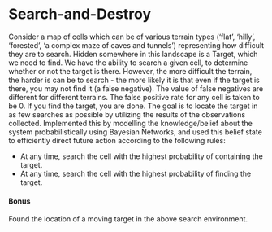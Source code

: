 # Search-and-Destroy

Consider a map of cells which can be of various terrain types (‘flat’, ‘hilly’, ‘forested’, ‘a complex maze of caves and tunnels’) representing how difficult they are to search. Hidden somewhere in this landscape is a Target, which we need to find. We have the ability to search a given cell, to determine whether or not the target is there. However, the more difficult the terrain, the harder is can be to search - the more likely it is that even if the target is there, you may not find it (a false negative). The value of false negatives are different for different terrains. The false positive rate for any cell is taken to be 0. If you find the target, you are done. The goal is to locate the target in as few searches as possible by utilizing the results of the observations collected. Implemented this by modelling the knowledge/belief about the system probabilistically using Bayesian Networks, and used this belief state to efficiently direct future action according to the following rules:
- At any time, search the cell with the highest probability of containing the target.<br/>
- At any time, search the cell with the highest probability of finding the target.<br/>

#### Bonus
Found the location of a moving target in the above search environment.

